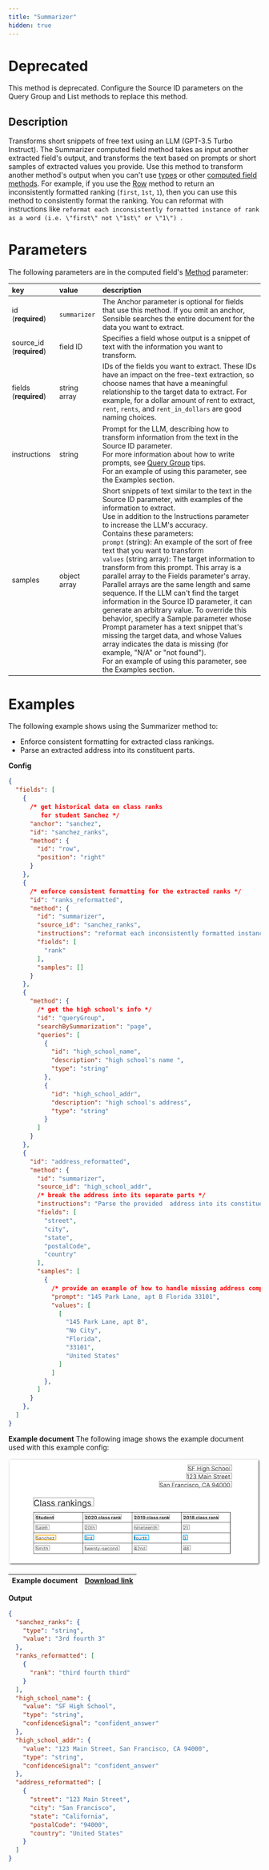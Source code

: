 ```yaml
---
title: "Summarizer"
hidden: true
---
```

# Deprecated

This method is deprecated. Configure the Source ID parameters on the Query Group and List methods to replace this method. 

## Description

Transforms short snippets of free text using an LLM (GPT-3.5 Turbo Instruct). The Summarizer computed field method takes as input another extracted field's output, and transforms the text based on prompts or short samples of extracted values you provide. Use this method to transform another method's output when you can't use [types](doc:types) or other [computed field methods](doc:computed-field-methods). For example, if you use the [Row](doc:row) method to return an inconsistently formatted ranking (`first`, `1st`,  `1`), then you can use this method to consistently format the ranking. You can reformat with instructions like `reformat each inconsistently formatted instance of rank as a word (i.e. \"first\" not \"1st\" or \"1\") `. 

Parameters
====

The following parameters are in the computed field's [Method](doc:computed-field-methods#parameters) parameter: 


| key                      | value        | description                                                  |
| :----------------------- | :----------- | :----------------------------------------------------------- |
| id (**required**)        | `summarizer` | The Anchor parameter is optional for fields that use this method. If you omit an anchor, Sensible searches the entire document for the data you want to extract. |
| source_id (**required**) | field ID     | Specifies a field whose output is a snippet of text with the information you want to transform. |
| fields (**required**)    | string array | IDs of the fields  you want to extract. These IDs have an impact on the free-text extraction, so choose names that have a meaningful relationship to the target data to extract. For example, for a dollar amount of rent to extract,  `rent`, `rents`, and `rent_in_dollars` are good naming choices. |
| instructions             | string       | Prompt for the LLM, describing how to transform information from the text in the Source ID parameter.<br/>For more information about how to write prompts, see [Query Group](doc:query-group) tips.<br/>For an example of using this parameter, see the Examples section. |
| samples                  | object array | Short snippets of text similar to the text in the Source ID parameter, with examples of the information to extract. <br/>Use in addition to the Instructions parameter to increase the LLM's accuracy. <br/>Contains these parameters:<br/>`prompt` (string): An example of the sort of free text that you want to transform<br/>`values` (string array):  The target information to transform from this prompt. This array is a parallel array to the Fields parameter's array. Parallel arrays are the same length and same sequence. If the LLM can't find the target information in the Source ID parameter, it can generate an arbitrary value. To override this behavior, specify a Sample parameter whose Prompt parameter has a text snippet that's missing the target data, and whose Values array indicates the data is missing (for example, "N/A" or "not found").<br/>For an example of using this parameter, see the Examples section. |

Examples
====

The following example shows using the Summarizer method to:

- Enforce consistent formatting for extracted class rankings.
- Parse an extracted address into its constituent parts.

**Config**

```json
{
  "fields": [
    {
      /* get historical data on class ranks
         for student Sanchez */
      "anchor": "sanchez",
      "id": "sanchez_ranks",
      "method": {
        "id": "row",
        "position": "right"
      }
    },
    {
      /* enforce consistent formatting for the extracted ranks */
      "id": "ranks_reformatted",
      "method": {
        "id": "summarizer",
        "source_id": "sanchez_ranks",
        "instructions": "reformat each inconsistently formatted instance of rank as a word (i.e. \"first\" not \"1st\" or \"1\") then return the ranks",
        "fields": [
          "rank"
        ],
        "samples": []
      }
    },
    {
      "method": {
        /* get the high school's info */
        "id": "queryGroup",
        "searchBySummarization": "page",
        "queries": [
          {
            "id": "high_school_name",
            "description": "high school's name ",
            "type": "string"
          },
          {
            "id": "high_school_addr",
            "description": "high school's address",
            "type": "string"
          }
        ]
      }
    },
    {
      "id": "address_reformatted",
      "method": {
        "id": "summarizer",
        "source_id": "high_school_addr",
        /* break the address into its separate parts */
        "instructions": "Parse the provided  address into its constituent parts: street, city, state, postal code, and country. Convert state abbreviations to full state names, and infer the country if not explicitly provided.",
        "fields": [
          "street",
          "city",
          "state",
          "postalCode",
          "country"
        ],
        "samples": [
          {
            /* provide an example of how to handle missing address components */
            "prompt": "145 Park Lane, apt B Florida 33101",
            "values": [
              [
                "145 Park Lane, apt B",
                "No City",
                "Florida",
                "33101",
                "United States"
              ]
            ]
          },
        ]
      }
    },
  ]
}
```

**Example document**
The following image shows the example document used with this example config:

![Click to enlarge](https://raw.githubusercontent.com/sensible-hq/sensible-docs/main/readme-sync/assets/v0/images/final/summarizer_1.png)

| Example document | [Download link](https://raw.githubusercontent.com/sensible-hq/sensible-docs/main/readme-sync/assets/v0/pdfs/summarizer_1.pdf) |
| ---------------- | ------------------------------------------------------------ |

**Output**

```json
{
  "sanchez_ranks": {
    "type": "string",
    "value": "3rd fourth 3"
  },
  "ranks_reformatted": [
    {
      "rank": "third fourth third"
    }
  ],
  "high_school_name": {
    "value": "SF High School",
    "type": "string",
    "confidenceSignal": "confident_answer"
  },
  "high_school_addr": {
    "value": "123 Main Street, San Francisco, CA 94000",
    "type": "string",
    "confidenceSignal": "confident_answer"
  },
  "address_reformatted": [
    {
      "street": "123 Main Street",
      "city": "San Francisco",
      "state": "California",
      "postalCode": "94000",
      "country": "United States"
    }
  ]
}
```
